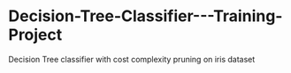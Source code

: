 # Decision-Tree-Classifier---Training-Project
Decision Tree classifier with cost complexity pruning on iris dataset
